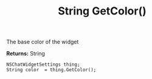 ﻿---
uid: crmscript_ref_NSChatWidgetSettings_GetColor
title: String GetColor()
intellisense: NSChatWidgetSettings.GetColor
keywords: NSChatWidgetSettings, GetColor
so.topic: reference
---

The base color of the widget

**Returns:** String


```crmscript
NSChatWidgetSettings thing;
String color  = thing.GetColor();
```


